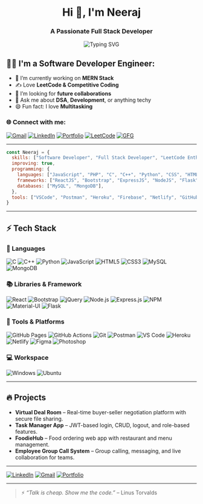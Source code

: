 <h1 align="center">Hi 👋, I'm Neeraj</h1>
<h3 align="center">A Passionate Full Stack Developer </h3>

<p align="center">
  <img src="https://readme-typing-svg.herokuapp.com?font=Fira+Code&weight=500&size=22&pause=1000&center=true&vCenter=true&width=500&lines=Software+Developer;Full+Stack+Developer;MERN+Stack;LeetCode+Enthusiast" alt="Typing SVG" />
</p>

## 👨‍💻 I'm a Software Developer Engineer:

- 🧠 I’m currently working on **MERN Stack**
- ✍️ Love **LeetCode & Competitive Coding**
- 🤝 I’m looking for **future collaborations**
- 💬 Ask me about **DSA**, **Development**, or anything techy
- 😄 Fun fact: I love **Multitasking**

### 🌐 Connect with me:
[![Gmail](https://img.shields.io/badge/Gmail-D14836?style=for-the-badge&logo=gmail&logoColor=white)](mailto:neeraj708055@gmail.com)
[![LinkedIn](https://img.shields.io/badge/LinkedIn-0A66C2?style=for-the-badge&logo=linkedin&logoColor=white)](https://www.linkedin.com/in/neeraj2000/)
[![Portfolio](https://img.shields.io/badge/Portfolio-8A2BE2?style=for-the-badge&logo=About.me&logoColor=white)](https://neerajverma1.netlify.app/)
[![LeetCode](https://img.shields.io/badge/LeetCode-FFA116?style=for-the-badge&logo=leetcode&logoColor=black)](https://leetcode.com/u/neerajv_21/)
[![GFG](https://img.shields.io/badge/GFG-00A000?style=for-the-badge&logo=geeksforgeeks&logoColor=white)](https://www.geeksforgeeks.org/user/neerajrock54321/)

---

```js
const Neeraj = {
  skills: ["Software Developer", "Full Stack Developer", "LeetCode Enthusiast", "Freelancer"],
  improving: true,
  programming: {
    languages: ["JavaScript", "PHP", "C", "C++", "Python", "CSS", "HTML"],
    frameworks: ["ReactJS", "Bootstrap", "ExpressJS", "NodeJS", "Flask", "Laravel"],
    databases: ["MySQL", "MongoDB"],
  },
  tools: ["VSCode", "Postman", "Heroku", "Firebase", "Netlify", "GitHub Actions"]
}
```

---

## ⚡ Tech Stack

### 🚀 Languages  
![C](https://img.shields.io/badge/C-00599C?style=for-the-badge&logo=c&logoColor=white)
![C++](https://img.shields.io/badge/C++-00599C?style=for-the-badge&logo=c%2B%2B&logoColor=white)
![Python](https://img.shields.io/badge/Python-FFD43B?style=for-the-badge&logo=python&logoColor=blue)
![JavaScript](https://img.shields.io/badge/JavaScript-323330?style=for-the-badge&logo=javascript&logoColor=F7DF1E)
![HTML5](https://img.shields.io/badge/HTML5-E34F26?style=for-the-badge&logo=html5&logoColor=white)
![CSS3](https://img.shields.io/badge/CSS3-1572B6?style=for-the-badge&logo=css3&logoColor=white)
![MySQL](https://img.shields.io/badge/MySQL-00000F?style=for-the-badge&logo=mysql&logoColor=white)
![MongoDB](https://img.shields.io/badge/MongoDB-4EA94B?style=for-the-badge&logo=mongodb&logoColor=white)

### 📚 Libraries & Framework  
![React](https://img.shields.io/badge/React-20232A?style=for-the-badge&logo=react&logoColor=61DAFB)
![Bootstrap](https://img.shields.io/badge/Bootstrap-563D7C?style=for-the-badge&logo=bootstrap&logoColor=white)
![jQuery](https://img.shields.io/badge/jQuery-0769AD?style=for-the-badge&logo=jquery&logoColor=white)
![Node.js](https://img.shields.io/badge/Node.js-339933?style=for-the-badge&logo=nodedotjs&logoColor=white)
![Express.js](https://img.shields.io/badge/Express.js-000000?style=for-the-badge&logo=express&logoColor=white)
![NPM](https://img.shields.io/badge/NPM-CB3837?style=for-the-badge&logo=npm&logoColor=white)
![Material-UI](https://img.shields.io/badge/Material--UI-0081CB?style=for-the-badge&logo=mui&logoColor=white)
![Flask](https://img.shields.io/badge/Flask-000000?style=for-the-badge&logo=flask&logoColor=white)

### 🧰 Tools & Platforms  
![GitHub Pages](https://img.shields.io/badge/GitHub%20Pages-121013?style=for-the-badge&logo=github&logoColor=white)
![GitHub Actions](https://img.shields.io/badge/GitHub%20Actions-2088FF?style=for-the-badge&logo=githubactions&logoColor=white)
![Git](https://img.shields.io/badge/Git-F05032?style=for-the-badge&logo=git&logoColor=white)
![Postman](https://img.shields.io/badge/Postman-FF6C37?style=for-the-badge&logo=postman&logoColor=white)
![VS Code](https://img.shields.io/badge/VS%20Code-007ACC?style=for-the-badge&logo=visual-studio-code&logoColor=white)
![Heroku](https://img.shields.io/badge/Heroku-430098?style=for-the-badge&logo=heroku&logoColor=white)
![Netlify](https://img.shields.io/badge/Netlify-00C7B7?style=for-the-badge&logo=netlify&logoColor=white)
![Figma](https://img.shields.io/badge/Figma-F24E1E?style=for-the-badge&logo=figma&logoColor=white)
![Photoshop](https://img.shields.io/badge/Adobe%20Photoshop-31A8FF?style=for-the-badge&logo=adobe-photoshop&logoColor=white)

### 💻 Workspace  
![Windows](https://img.shields.io/badge/Windows-0078D6?style=for-the-badge&logo=windows&logoColor=white)
![Ubuntu](https://img.shields.io/badge/Ubuntu-E95420?style=for-the-badge&logo=ubuntu&logoColor=white)

---

## 🔥 Projects
- **Virtual Deal Room** – Real-time buyer-seller negotiation platform with secure file sharing.
- **Task Manager App** – JWT-based login, CRUD, logout, and role-based features.
- **FoodieHub** – Food ordering web app with restaurant and menu management.
- **Employee Group Call System** – Group calling, messaging, and live collaboration for teams.

---

[![LinkedIn](https://img.shields.io/badge/LinkedIn-0A66C2?style=for-the-badge&logo=linkedin&logoColor=white)](https://linkedin.com/in/your-profile)
[![Gmail](https://img.shields.io/badge/Gmail-D14836?style=for-the-badge&logo=gmail&logoColor=white)](mailto:your.email@gmail.com)
[![Portfolio](https://img.shields.io/badge/Portfolio-121013?style=for-the-badge&logo=about-dot-me&logoColor=white)](https://your-portfolio.com)

---

> ⚡ *“Talk is cheap. Show me the code.”* – Linus Torvalds
